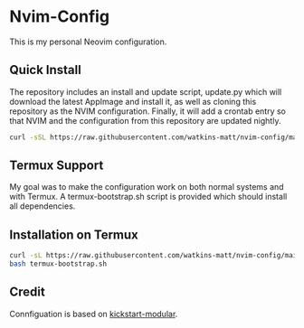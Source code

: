 # Nvim-Config

This is my personal Neovim configuration.

## Quick Install

The repository includes an install and update script, update.py which will download the latest
AppImage and install it, as well as cloning this repository as the NVIM configuration. Finally,
it will add a crontab entry so that NVIM and the configuration from this repository are updated
nightly.

```bash
curl -sSL https://raw.githubusercontent.com/watkins-matt/nvim-config/main/update.py -o ~/update_nvim.py && chmod +x ~/update_nvim.py && sudo python3 ~/update_nvim.py && rm ~/update_nvim.py
```

## Termux Support

My goal was to make the configuration work on both normal
systems and with Termux. A termux-bootstrap.sh script is
provided which should install all dependencies.

## Installation on Termux

```bash
curl -sL https://raw.githubusercontent.com/watkins-matt/nvim-config/main/termux-bootstrap.sh > termux-bootstrap.sh
bash termux-bootstrap.sh
```

## Credit

Connfiguation is based on [kickstart-modular](https://github.com/dam9000/kickstart-modular.nvim).
